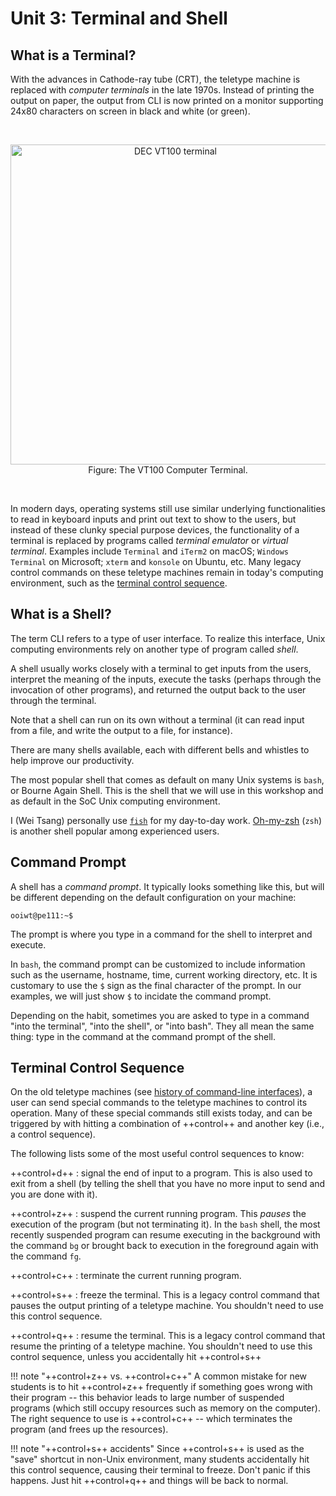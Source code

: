 # Unit 3: Terminal and Shell

## What is a Terminal?

With the advances in Cathode-ray tube (CRT), the teletype machine 
is replaced with _computer terminals_ in the late 1970s.  Instead of
printing the output on paper, the output from CLI is now printed
on a monitor supporting 24x80 characters on screen in black and 
white (or green).

<br><div align=center>
<a title="Jason Scott / CC BY (https://creativecommons.org/licenses/by/2.0)" href="https://commons.wikimedia.org/wiki/File:DEC_VT100_terminal.jpg"><img width="512" alt="DEC VT100 terminal" src="https://upload.wikimedia.org/wikipedia/commons/thumb/9/99/DEC_VT100_terminal.jpg/512px-DEC_VT100_terminal.jpg"></a>
<br>Figure: The VT100 Computer Terminal.
</div><br>

In modern days, operating systems still use similar underlying 
functionalities to read in keyboard inputs and print out text 
to show to the users, but instead of these clunky special
purpose devices, the functionality of a terminal is replaced
by programs called _terminal emulator_ or _virtual terminal_.
Examples include `Terminal` and `iTerm2` on macOS; `Windows Terminal`
on Microsoft; `xterm` and `konsole` on Ubuntu, etc.
Many legacy control commands on these teletype machines remain
in today's computing environment, such as the [terminal control 
sequence](ctrl-seq.md).

## What is a Shell?

The term CLI refers to a type of user interface.  To realize this 
interface, Unix computing environments rely on another type of
program called _shell_.  

A shell usually works closely with a terminal to get inputs from the
users, interpret the meaning of the inputs, execute the tasks
(perhaps through the invocation of other programs), and returned the
output back to the user through the terminal.

Note that a shell can run on its own without a 
terminal (it can read input from a file, and write the output to a
file, for instance).

There are many shells available, each with different bells and 
whistles to help improve our productivity.  

The most popular shell that comes as default on many Unix systems
is `bash`, or Bourne Again Shell.  This is the shell that we will
use in this workshop and as default in the SoC Unix computing environment.

I (Wei Tsang) personally use [`fish`](https://fishshell.com/) for 
my day-to-day work.  [Oh-my-zsh](https://ohmyz.sh/) (`zsh`) is 
another shell popular among experienced users.

## Command Prompt

A shell has a _command prompt_. It typically looks something like this, but will be different depending on the default configuration on your machine:
```
ooiwt@pe111:~$
```

The prompt is where you type in a command for the shell to interpret and execute.  

In `bash`, the command prompt can be customized to include information such as the username, hostname, time, current working directory, etc.  It is customary to use the `$` sign as the final character of the prompt.  In our examples, we will just show `$` to incidate the command prompt.

Depending on the habit, sometimes you are asked to type in a command "into the terminal", "into the shell", or "into bash".  They all mean the same thing: type in the command at the command prompt of the shell.

## Terminal Control Sequence

On the old teletype machines (see [history of command-line interfaces](shell.md)), a user can send special commands to 
the teletype machines to control its operation.  Many of these
special commands still exists today, and can be triggered by
with hitting a combination of ++control++ and another key (i.e.,
a control sequence). 

The following lists some of the most useful control sequences
to know:

++control+d++
:   signal the end of input to a program.  This is also used
    to exit from a shell (by telling the shell that you have no more input
    to send and you are done with it).

++control+z++
:   suspend the current running program.  This _pauses_ the execution
    of the program (but not terminating it).  In the `bash` shell, the most recently suspended program can resume executing in the background with the command `bg` or brought back to execution in the foreground again with the command `fg`.   

++control+c++
:   terminate the current running program.

++control+s++
:   freeze the terminal.  This is a legacy control command that pauses the output printing of a teletype machine.  You shouldn't need to use this control sequence.

++control+q++
:   resume the terminal.  This is a legacy control command that resume the printing of a teletype machine.  You shouldn't need to use this control sequence, unless you accidentally hit ++control+s++


!!! note "++control+z++ vs. ++control+c++"
    A common mistake for new students is to hit ++control+z++ frequently if something goes wrong with their program -- this behavior leads to large number of suspended programs (which still occupy resources such as memory on the computer).  The right sequence to use is ++control+c++ -- which terminates the program (and frees up the resources).

!!! note "++control+s++ accidents"
    Since ++control+s++ is used as the "save" shortcut in non-Unix environment, many students accidentally hit this control sequence, causing their terminal to freeze.  Don't panic if this happens.  Just hit ++control+q++ and things will be back to normal.

